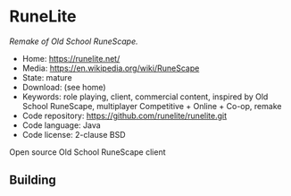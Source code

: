 # RuneLite

_Remake of Old School RuneScape._

- Home: https://runelite.net/
- Media: https://en.wikipedia.org/wiki/RuneScape
- State: mature
- Download: (see home)
- Keywords: role playing, client, commercial content, inspired by Old School RuneScape, multiplayer Competitive + Online + Co-op, remake
- Code repository: https://github.com/runelite/runelite.git
- Code language: Java
- Code license: 2-clause BSD

Open source Old School RuneScape client

## Building
